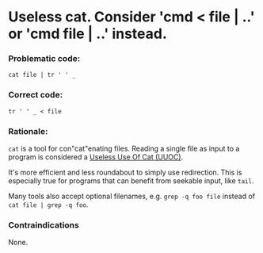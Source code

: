 # Useless cat. Consider 'cmd < file | ..' or 'cmd file | ..' instead.

### Problematic code:

    cat file | tr ' ' _

### Correct code:

    tr ' ' _ < file

### Rationale:

`cat` is a tool for con"cat"enating files. Reading a single file as input to a program is considered a [Useless Use Of Cat (UUOC)](http://en.wikipedia.org/wiki/Cat_(Unix)#Useless_use_of_cat). 

It's more efficient and less roundabout to simply use redirection. This is especially true for programs that can benefit from seekable input, like `tail`. 

Many tools also accept optional filenames, e.g. `grep -q foo file` instead of `cat file | grep -q foo`.

### Contraindications

None.